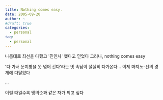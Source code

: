 ```yaml
---
title: Nothing comes easy.
date: 2005-09-20
author: ~
#draft: true
categories:
  - personal
tag:
  - personal
---
```




나름대로 최선을 다했고
'진인사' 했다고 믿었다
그러나, nothing comes easy

'다 가서 문지방을 못 넘어 간다'라는
옛 속담이 절실히 다가온다...
이제 마지노-선의 경계에 다달았다

...

이럴 때일수록 맹의순과 같은 자가 되고 싶다


 






